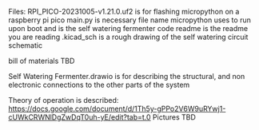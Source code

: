 Files:
RPI_PICO-20231005-v1.21.0.uf2 is for flashing micropython on a raspberry pi pico
main.py is necessary file name micropython uses to run upon boot and is the self watering fermenter code
readme is the readme you are reading
.kicad_sch is a rough drawing of the self watering circuit schematic

bill of materials TBD

Self Watering Fermenter.drawio is for describing the structural, and non electronic connections to the other parts of the system

Theory of operation is described:  https://docs.google.com/document/d/1Th5y-gPPo2V6W9uRYwj1-cUWkCRWNlDgZwDqT0uh-yE/edit?tab=t.0
Pictures TBD
